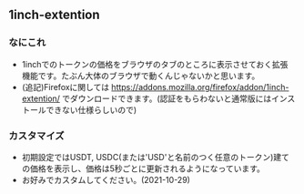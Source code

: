 ## 1inch-extention

### なにこれ

- 1inchでのトークンの価格をブラウザのタブのところに表示させておく拡張機能です。たぶん大体のブラウザで動くんじゃないかと思います。
- (追記)Firefoxに関しては https://addons.mozilla.org/firefox/addon/1inch-extention/ でダウンロードできます。(認証をもらわないと通常版にはインストールできない仕様らしいので)

### カスタマイズ

- 初期設定ではUSDT, USDC(または'USD'と名前のつく任意のトークン)建ての価格を表示し、価格は5秒ごとに更新されるようになっています。
- お好みでカスタムしてください。(2021-10-29)
